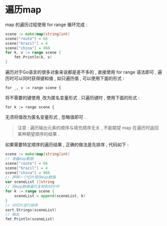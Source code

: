 # 遍历map

map 的遍历过程使用 for range 循环完成 :

```go
scene := make(map[string]int)
scene["route"] = 66
scene["brazil"] = 4
scene["china"] = 960
for k, v := range scene {
    fmt.Println(k, v)
}
```

遍历对于Go语言的很多对象来说都是差不多的 , 直接使用 for range 语法即可 , 遍历时可以同时获得键和值 , 如只遍历值 , 可以使用下面的形式 : 

```
for _, v := range scene {
```

将不需要的键使用`_`改为匿名变量形式 . 只遍历键时 , 使用下面的形式 : 

```
for k := range scene {
```

无须将值改为匿名变量形式 , 忽略值即可 . 

> 注意 : 遍历输出元素的顺序与填充顺序无关 , 不能期望 map 在遍历时返回某种期望顺序的结果 .

如果需要特定顺序的遍历结果 , 正确的做法是先排序 , 代码如下 : 

```go
scene := make(map[string]int)
// 准备map数据
scene["route"] = 66
scene["brazil"] = 4
scene["china"] = 960
// 声明一个切片保存map数据
var sceneList []string
// 将map数据遍历复制到切片中
for k := range scene {
    sceneList = append(sceneList, k)
}
// 对切片进行排序
sort.Strings(sceneList)
// 输出
fmt.Println(sceneList)
```



